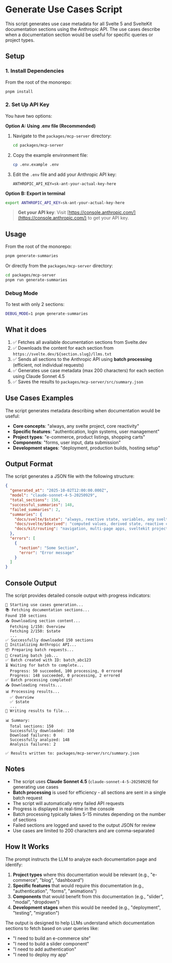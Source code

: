 # Generate Use Cases Script

This script generates use case metadata for all Svelte 5 and SvelteKit documentation sections using the Anthropic API. The use cases describe when a documentation section would be useful for specific queries or project types.

## Setup

### 1. Install Dependencies

From the root of the monorepo:

```bash
pnpm install
```

### 2. Set Up API Key

You have two options:

**Option A: Using .env file (Recommended)**

1. Navigate to the `packages/mcp-server` directory:
   ```bash
   cd packages/mcp-server
   ```

2. Copy the example environment file:
   ```bash
   cp .env.example .env
   ```

3. Edit the `.env` file and add your Anthropic API key:
   ```
   ANTHROPIC_API_KEY=sk-ant-your-actual-key-here
   ```

**Option B: Export in terminal**

```bash
export ANTHROPIC_API_KEY=sk-ant-your-actual-key-here
```

> **Get your API key**: Visit [https://console.anthropic.com/](https://console.anthropic.com/) to get your API key.

## Usage

From the root of the monorepo:

```bash
pnpm generate-summaries
```

Or directly from the `packages/mcp-server` directory:

```bash
cd packages/mcp-server
pnpm run generate-summaries
```

### Debug Mode

To test with only 2 sections:

```bash
DEBUG_MODE=1 pnpm generate-summaries
```

## What it does

1. ✅ Fetches all available documentation sections from Svelte.dev
2. ✅ Downloads the content for each section from `https://svelte.dev/${section.slug}/llms.txt`
3. ✅ Sends all sections to the Anthropic API using **batch processing** (efficient, not individual requests)
4. ✅ Generates use case metadata (max 200 characters) for each section using Claude Sonnet 4.5
5. ✅ Saves the results to `packages/mcp-server/src/summary.json`

## Use Cases Examples

The script generates metadata describing when documentation would be useful:

- **Core concepts**: "always, any svelte project, core reactivity"
- **Specific features**: "authentication, login systems, user management"
- **Project types**: "e-commerce, product listings, shopping carts"
- **Components**: "forms, user input, data submission"
- **Development stages**: "deployment, production builds, hosting setup"

## Output Format

The script generates a JSON file with the following structure:

```json
{
  "generated_at": "2025-10-02T12:00:00.000Z",
  "model": "claude-sonnet-4-5-20250929",
  "total_sections": 150,
  "successful_summaries": 148,
  "failed_summaries": 2,
  "summaries": {
    "docs/svelte/$state": "always, reactive state, variables, any svelte project",
    "docs/svelte/$derived": "computed values, derived state, reactive calculations",
    "docs/kit/routing": "navigation, multi-page apps, sveltekit projects"
  },
  "errors": [
    {
      "section": "Some Section",
      "error": "Error message"
    }
  ]
}
```

## Console Output

The script provides detailed console output with progress indicators:

```
🚀 Starting use cases generation...
📚 Fetching documentation sections...
Found 150 sections
📥 Downloading section content...
  Fetching 1/150: Overview
  Fetching 2/150: $state
  ...
✅ Successfully downloaded 150 sections
🤖 Initializing Anthropic API...
📦 Preparing batch requests...
🚀 Creating batch job...
✅ Batch created with ID: batch_abc123
⏳ Waiting for batch to complete...
  Progress: 50 succeeded, 100 processing, 0 errored
  Progress: 148 succeeded, 0 processing, 2 errored
✅ Batch processing completed!
📥 Downloading results...
📊 Processing results...
  ✅ Overview
  ✅ $state
  ...
💾 Writing results to file...

📊 Summary:
  Total sections: 150
  Successfully downloaded: 150
  Download failures: 0
  Successfully analyzed: 148
  Analysis failures: 2

✅ Results written to: packages/mcp-server/src/summary.json
```

## Notes

- The script uses **Claude Sonnet 4.5** (`claude-sonnet-4-5-20250929`) for generating use cases
- **Batch processing** is used for efficiency - all sections are sent in a single batch request
- The script will automatically retry failed API requests
- Progress is displayed in real-time in the console
- Batch processing typically takes 5-15 minutes depending on the number of sections
- Failed sections are logged and saved to the output JSON for review
- Use cases are limited to 200 characters and are comma-separated

## How It Works

The prompt instructs the LLM to analyze each documentation page and identify:

1. **Project types** where this documentation would be relevant (e.g., "e-commerce", "blog", "dashboard")
2. **Specific features** that would require this documentation (e.g., "authentication", "forms", "animations")
3. **Components** that would benefit from this documentation (e.g., "slider", "modal", "dropdown")
4. **Development stages** when this would be needed (e.g., "deployment", "testing", "migration")

The output is designed to help LLMs understand which documentation sections to fetch based on user queries like:
- "I need to build an e-commerce site"
- "I need to build a slider component"
- "I need to add authentication"
- "I need to deploy my app"
